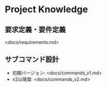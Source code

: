 # Project Knowledge

## 要求定義・要件定義

<docs/requirements.md>

## サブコマンド設計

* 初期バージョン: <docs/commands_v1.md>
* v2以降案: <docs/commands_v2.md>
